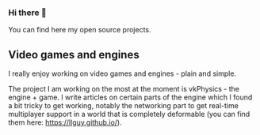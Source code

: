 ### Hi there 👋

You can find here my open source projects.

## Video games and engines

I really enjoy working on video games and engines - plain and simple.

The project I am working on the most at the moment is vkPhysics - the engine + game. I
write articles on certain parts of the engine which I found a bit tricky to get working,
notably the networking part to get real-time multiplayer support in a world that
is completely deformable (you can find them here: https://llguy.github.io/).

<!--
**llGuy/llGuy** is a ✨ _special_ ✨ repository because its `README.md` (this file) appears on your GitHub profile.

Here are some ideas to get you started:

- 🔭 I’m currently working on ...
- 🌱 I’m currently learning ...
- 👯 I’m looking to collaborate on ...
- 🤔 I’m looking for help with ...
- 💬 Ask me about ...
- 📫 How to reach me: ...
- 😄 Pronouns: ...
- ⚡ Fun fact: ...
-->
